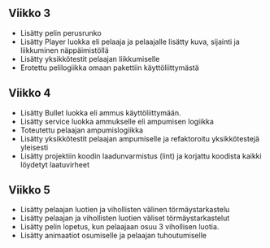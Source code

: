## Viikko 3

- Lisätty pelin perusrunko
- Lisätty Player luokka eli pelaaja ja pelaajalle lisätty kuva, sijainti ja liikkuminen
näppäimistöllä
- Lisätty yksikkötestit pelaajan liikkumiselle
- Erotettu pelilogiikka omaan pakettiin käyttöliittymästä

## Viikko 4 

- Lisätty Bullet luokka eli ammus käyttöliittymään. 
- Lisätty service luokka ammukselle eli ampumisen logiikka 
- Toteutettu pelaajan ampumislogiikka
- Lisätty yksikkötestit pelaajan ampumiselle ja refaktoroitu yksikkötestejä yleisesti 
- Lisätty projektiin koodin laadunvarmistus (lint) ja korjattu koodista kaikki löydetyt laatuvirheet

## Viikko 5 

- Lisätty pelaajan luotien ja vihollisten välinen törmäystarkastelu 
- Lisätty pelaajan ja vihollisten luotien väliset törmäystarkastelut
- Lisätty pelin lopetus, kun pelaajaan osuu 3 vihollisen luotia. 
- Lisätty animaatiot osumiselle ja pelaajan tuhoutumiselle